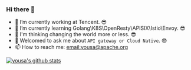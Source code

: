 ### Hi there 👋

<!--
**Miss-you/miss-you** is a ✨ _special_ ✨ repository because its `README.md` (this file) appears on your GitHub profile.

Here are some ideas to get you started:

- 🌈 I’m currently working at Tencent. 😎
- 🐳 I’m currently learning Golang\K8S\OpenResty\APISIX\Istio\Envoy. 😎
- 🤔 I'm thinking changing the world more or less. 😎
- 💬 Welcomed to ask me about `API gateway or Cloud Native`. 😎
- 📫 How to reach me: [email:yousa@apache.org](yousa@apache.org)
-->

- 🌈 I’m currently working at Tencent. 😎
- 🐳 I’m currently learning Golang\K8S\OpenResty\APISIX\Istio\Envoy. 😎
- 🤔 I'm thinking changing the world more or less. 😎
- 💬 Welcomed to ask me about `API gateway or Cloud Native`. 😎
- 📫 How to reach me: [email:yousa@apache.org](yousa@apache.org)

[![yousa's github stats](https://github-readme-stats.vercel.app/api?username=Miss-you)](https://github.com/Miss-you)
